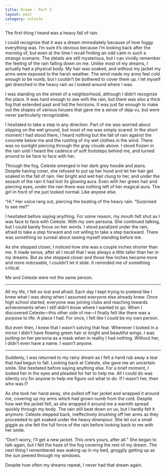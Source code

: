 ```yaml
---
title: Dream - Part 3
layout: post
category: celeste
---
```

The first thing I heard was a heavy fall of rain.

I could recognize that it was a dream immediately because of how foggy everything was. I’m sure it’s obvious because I’m looking back after the morning of, but even at the time I recall finding an odd calm in such a strange scenario. The details are still mysterious, but I can vividly remember the feeling of the rain falling down on me. Unlike most of my dreams, I actually had a physical body. My hair was soaked, and without my jacket my arms were exposed to the harsh weather. The wind made my arms feel cold enough to be numb, but I couldn’t be bothered to cover them up. I let myself get drenched in the heavy rain as I looked around where I was.

I was standing on the street of a neighborhood, although I didn’t recognize the place. It was hard enough to see with the rain, but there was also a thick fog that extended past and hid the horizons. It was just far enough to make out the shapes of various houses that gave me a sense of deja vu, but were never particularly recognizable. 

I hesitated to take a step in any direction. Part of me was worried about slipping on the wet ground, but most of me was simply scared. In the short moment I had stood there, I heard nothing but the fall of rain against the concrete below me and the rustling of my wet clothes in the wind. There was no sunlight piercing through the gray clouds above. I stood frozen in the rain until I heard the cadence of soft footsteps behind me, and turned around to be face to face with her.

Through the fog, Celeste emerged in her dark grey hoodie and jeans. Despite having cover, she refused to put up her hood and let her hair get soaked in the fall of rain. Her bright and wet hair clung to her, and under the assault of the rain it had lost its glowing aura. Even with her green hair and piercing eyes, under the rain there was nothing left of her magical aura. The girl in front of me just looked normal. Like anyone else.

“Hi.” Her voice rang out, piercing the beating of the heavy rain. “Surprised to see me?”

I hesitated before saying anything. For some reason, my mouth felt shut as I was face to face with Celeste. With my own persona. She continued talking, but I could barely focus on her words. I stood paralized under the rain, afraid to take a step forward and not willing to take a step backward. There was something so surreal about seeing myself standing before me.

As she stepped closer, I noticed how she was a couple inches shorter than me. It made sense, after all I recall that I was always a little taller than her in my dreams. But as she stepped closer and those few inches became more and more noticeable, I couldn’t let it slide. It reminded me of something critical.

Me and Celeste were not the same person.

-------------------------------------------------------------------------------------------------------------------------------

All my life, I felt so lost and afraid. Each day I kept trying to pretend like I knew what I was doing when I assumed everyone else already knew. Once high school started, everyone was joining clubs and reaching towards achievements when I still didn’t know where I wanted to go. When I discovered Celeste—this other side of me—I finally felt like there was a purpose to life. A place I had. For once, I felt like I could be my own person.

But even then, I knew that I wasn’t solving that fear. Whenever I looked in a mirror I didn’t have flowing green hair or bright and beautiful wings. I was putting on her persona as a mask when in reality I had nothing. Without her, I didn’t even have a name. I wasn’t anyone.

-------------------------------------------------------------------------------------------------------------------------------
	
Suddenly, I was returned to my rainy dream as I felt a hand rub away a tear that had begun to fall. Looking back at Celeste, she gave me an uncertain smile. She hesitated before saying anything else. For a brief moment, I looked her in the eyes and pleaded for her to help me. All I could do was silently cry for anyone to help me figure out what to do. If I wasn’t her, then who was I?

As she took her hand away, she pulled off her jacket and wrapped it around me, covering up my arms which had grown numb from the cold. Despite how wet the jacket felt, as she wrapped it around me a warmth spread quickly through my body. The rain still beat down on us, but I hardly felt it anymore. Celeste stepped back, ineffectively brushing off her arms as they proceeded to get soaked under the heavy downpour. She let out a small giggle as she felt the full force of the rain before looking back to me with her smile.

“Don’t worry, I’ll get a new jacket. This one’s yours, after all.” She began to talk again, but I felt the haze of the fog covering the rest of my dream. The next thing I remembered was waking up in my bed, groggily getting up as the sun peered through my windows.

Despite how often my dreams repeat, I never had that dream again.
